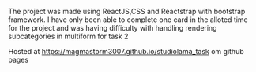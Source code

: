 The project was made using ReactJS,CSS and Reactstrap with bootstrap framework.
I have only been able to complete one card in the alloted time for the project and was having difficulty with handling rendering subcategories in multiform for task 2 

Hosted at  https://magmastorm3007.github.io/studiolama_task om github pages